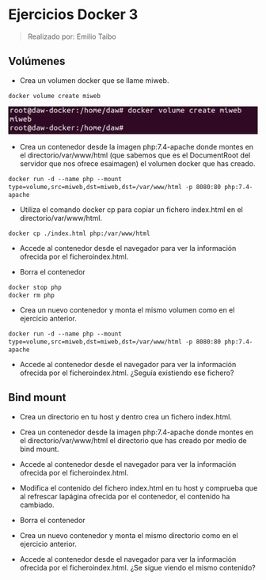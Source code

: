 # Ejercicios Docker 3
> Realizado por: Emilio Taibo

## Volúmenes

- Crea un volumen docker que se llame miweb.
~~~
docker volume create miweb
~~~
![](../Captura/CP8.png)

- Crea un contenedor desde la imagen php:7.4-apache donde montes en el directorio/var/www/html (que sabemos que es el DocumentRoot del servidor que nos ofrece esaimagen) el volumen docker que has creado.

~~~
docker run -d --name php --mount type=volume,src=miweb,dst=miweb,dst=/var/www/html -p 8080:80 php:7.4-apache
~~~

- Utiliza el comando docker cp para copiar un fichero index.html en el directorio/var/www/html.

~~~
docker cp ./index.html php:/var/www/html
~~~

- Accede al contenedor desde el navegador para ver la información ofrecida por el ficheroindex.html.

- Borra el contenedor

~~~
docker stop php
docker rm php
~~~

- Crea un nuevo contenedor y monta el mismo volumen como en el ejercicio anterior.
~~~
docker run -d --name php --mount type=volume,src=miweb,dst=miweb,dst=/var/www/html -p 8080:80 php:7.4-apache
~~~
-  Accede al contenedor desde el navegador para ver la información ofrecida por el ficheroindex.html. ¿Seguía existiendo ese fichero?

## Bind mount

- Crea un directorio en tu host y dentro crea un fichero index.html.

- Crea un contenedor desde la imagen php:7.4-apache donde montes en el directorio/var/www/html el directorio que has creado por medio de bind mount.

-  Accede al contenedor desde el navegador para ver la información ofrecida por el ficheroindex.html.

- Modifica el contenido del fichero index.html en tu host y comprueba que al refrescar lapágina ofrecida por el contenedor, el contenido ha cambiado.

-  Borra el contenedor

- Crea un nuevo contenedor y monta el mismo directorio como en el ejercicio anterior.

- Accede al contenedor desde el navegador para ver la información ofrecida por el ficheroindex.html. ¿Se sigue viendo el mismo contenido?

